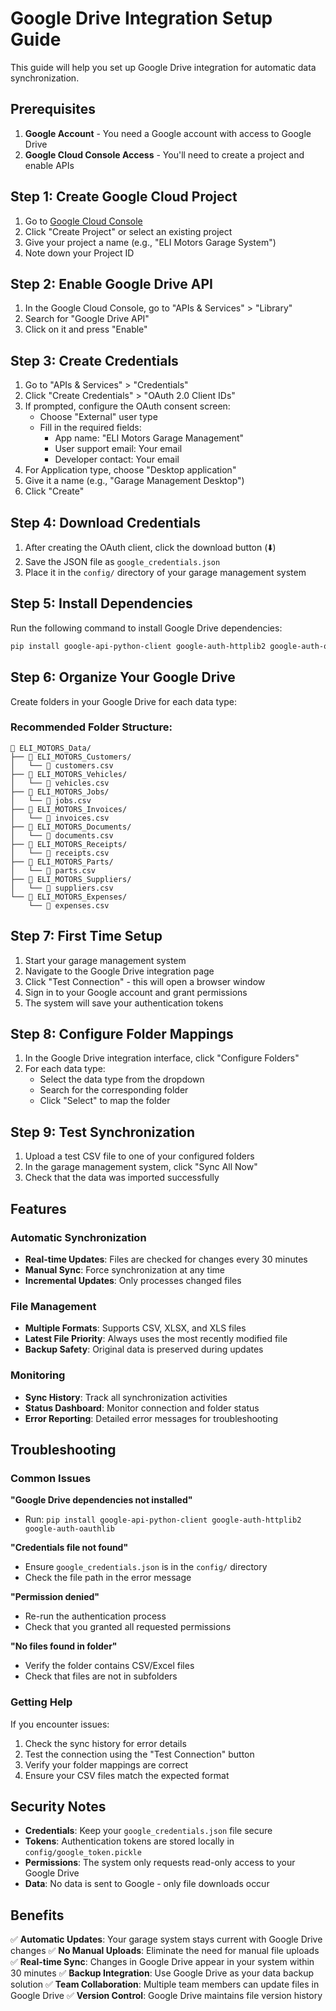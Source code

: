 # Google Drive Integration Setup Guide

This guide will help you set up Google Drive integration for automatic data synchronization.

## Prerequisites

1. **Google Account** - You need a Google account with access to Google Drive
2. **Google Cloud Console Access** - You'll need to create a project and enable APIs

## Step 1: Create Google Cloud Project

1. Go to [Google Cloud Console](https://console.cloud.google.com/)
2. Click "Create Project" or select an existing project
3. Give your project a name (e.g., "ELI Motors Garage System")
4. Note down your Project ID

## Step 2: Enable Google Drive API

1. In the Google Cloud Console, go to "APIs & Services" > "Library"
2. Search for "Google Drive API"
3. Click on it and press "Enable"

## Step 3: Create Credentials

1. Go to "APIs & Services" > "Credentials"
2. Click "Create Credentials" > "OAuth 2.0 Client IDs"
3. If prompted, configure the OAuth consent screen:
   - Choose "External" user type
   - Fill in the required fields:
     - App name: "ELI Motors Garage Management"
     - User support email: Your email
     - Developer contact: Your email
4. For Application type, choose "Desktop application"
5. Give it a name (e.g., "Garage Management Desktop")
6. Click "Create"

## Step 4: Download Credentials

1. After creating the OAuth client, click the download button (⬇️)
2. Save the JSON file as `google_credentials.json`
3. Place it in the `config/` directory of your garage management system

## Step 5: Install Dependencies

Run the following command to install Google Drive dependencies:

```bash
pip install google-api-python-client google-auth-httplib2 google-auth-oauthlib google-auth pandas
```

## Step 6: Organize Your Google Drive

Create folders in your Google Drive for each data type:

### Recommended Folder Structure:
```
📁 ELI_MOTORS_Data/
├── 📁 ELI_MOTORS_Customers/
│   └── 📄 customers.csv
├── 📁 ELI_MOTORS_Vehicles/
│   └── 📄 vehicles.csv
├── 📁 ELI_MOTORS_Jobs/
│   └── 📄 jobs.csv
├── 📁 ELI_MOTORS_Invoices/
│   └── 📄 invoices.csv
├── 📁 ELI_MOTORS_Documents/
│   └── 📄 documents.csv
├── 📁 ELI_MOTORS_Receipts/
│   └── 📄 receipts.csv
├── 📁 ELI_MOTORS_Parts/
│   └── 📄 parts.csv
├── 📁 ELI_MOTORS_Suppliers/
│   └── 📄 suppliers.csv
└── 📁 ELI_MOTORS_Expenses/
    └── 📄 expenses.csv
```

## Step 7: First Time Setup

1. Start your garage management system
2. Navigate to the Google Drive integration page
3. Click "Test Connection" - this will open a browser window
4. Sign in to your Google account and grant permissions
5. The system will save your authentication tokens

## Step 8: Configure Folder Mappings

1. In the Google Drive integration interface, click "Configure Folders"
2. For each data type:
   - Select the data type from the dropdown
   - Search for the corresponding folder
   - Click "Select" to map the folder

## Step 9: Test Synchronization

1. Upload a test CSV file to one of your configured folders
2. In the garage management system, click "Sync All Now"
3. Check that the data was imported successfully

## Features

### Automatic Synchronization
- **Real-time Updates**: Files are checked for changes every 30 minutes
- **Manual Sync**: Force synchronization at any time
- **Incremental Updates**: Only processes changed files

### File Management
- **Multiple Formats**: Supports CSV, XLSX, and XLS files
- **Latest File Priority**: Always uses the most recently modified file
- **Backup Safety**: Original data is preserved during updates

### Monitoring
- **Sync History**: Track all synchronization activities
- **Status Dashboard**: Monitor connection and folder status
- **Error Reporting**: Detailed error messages for troubleshooting

## Troubleshooting

### Common Issues

**"Google Drive dependencies not installed"**
- Run: `pip install google-api-python-client google-auth-httplib2 google-auth-oauthlib`

**"Credentials file not found"**
- Ensure `google_credentials.json` is in the `config/` directory
- Check the file path in the error message

**"Permission denied"**
- Re-run the authentication process
- Check that you granted all requested permissions

**"No files found in folder"**
- Verify the folder contains CSV/Excel files
- Check that files are not in subfolders

### Getting Help

If you encounter issues:

1. Check the sync history for error details
2. Test the connection using the "Test Connection" button
3. Verify your folder mappings are correct
4. Ensure your CSV files match the expected format

## Security Notes

- **Credentials**: Keep your `google_credentials.json` file secure
- **Tokens**: Authentication tokens are stored locally in `config/google_token.pickle`
- **Permissions**: The system only requests read-only access to your Google Drive
- **Data**: No data is sent to Google - only file downloads occur

## Benefits

✅ **Automatic Updates**: Your garage system stays current with Google Drive changes
✅ **No Manual Uploads**: Eliminate the need for manual file uploads
✅ **Real-time Sync**: Changes in Google Drive appear in your system within 30 minutes
✅ **Backup Integration**: Use Google Drive as your data backup solution
✅ **Team Collaboration**: Multiple team members can update files in Google Drive
✅ **Version Control**: Google Drive maintains file version history
